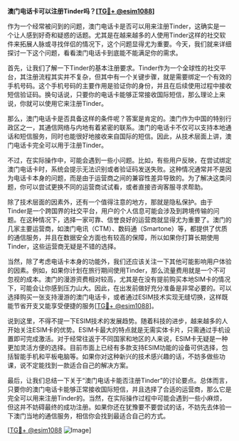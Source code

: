 **澳门电话卡可以注册Tinder吗？[[TG💪+ @esim1088](https://t.me/s/esim1088)]**

作为一个经常被问到的问题，澳门电话卡是否可以用来注册Tinder，这确实是一个让人感到好奇和疑惑的话题。尤其是在越来越多的人使用Tinder这样的社交软件来拓展人脉或寻找伴侣的情况下，这个问题显得尤为重要。今天，我们就来详细探讨一下这个问题，看看澳门电话卡到底能不能满足你的需求。

首先，让我们了解一下Tinder的基本注册要求。Tinder作为一个全球性的社交平台，其注册流程其实并不复杂，但其中有一个关键步骤，就是需要绑定一个有效的手机号码。这个手机号码的主要作用是验证你的身份，并且在后续使用过程中接收短信验证码。换句话说，只要你的电话卡能够正常接收国际短信，那么理论上来说，你就可以使用它来注册Tinder。

那么，澳门电话卡是否具备这样的条件呢？答案是肯定的。澳门作为中国的特别行政区之一，其通信网络与内地有着紧密的联系。澳门的电话卡不仅可以支持本地通话和短信服务，同时也能很好地接收来自国际的短信。因此，从技术层面上讲，澳门电话卡完全可以用于注册Tinder。

不过，在实际操作中，可能会遇到一些小问题。比如，有些用户反映，在尝试绑定澳门电话卡时，系统会提示无法识别或者验证码发送失败。这种情况通常并不是因为电话卡本身的问题，而是由于运营商之间的兼容性差异导致的。为了解决这类问题，你可以尝试更换不同的运营商试试看，或者直接咨询客服寻求帮助。

除了技术层面的因素外，还有一个值得注意的地方，那就是隐私保护。由于Tinder是一个跨国界的社交平台，用户的个人信息可能会涉及到跨境传输的问题。在这种情况下，选择一家可靠、信誉良好的运营商就显得尤为重要了。澳门的几家主要运营商，如澳门电讯（CTM）、数码通（Smartone）等，都提供了优质的通信服务，并且在数据安全方面也有较高的保障，所以如果你打算长期使用Tinder，这些运营商无疑是不错的选择。

当然，除了考虑电话卡本身的功能外，我们还应该关注一下其他可能影响用户体验的因素。例如，如果你计划在旅行期间使用Tinder，那么流量费用就是一个不可忽视的成本。澳门的漫游资费相对较高，尤其是在没有提前购买本地SIM卡的情况下，可能会让你感到压力山大。因此，在出发前做好充分准备是非常必要的。可以选择购买一张支持漫游的澳门电话卡，或者通过ESIM技术实现无缝切换，这样既能节省开支又能享受便捷的服务[[TG💪+ @esim1088](https://t.me/s/esim1088)]。

说到这里，不得不提一下ESIM技术的发展趋势。随着科技的进步，越来越多的人开始关注ESIM卡的优势。ESIM卡最大的特点就是无需实体卡片，只需通过手机设置即可完成激活。对于经常往返于不同国家和地区的人来说，ESIM卡无疑是一种更加灵活方便的选择。目前市面上已经有多款支持ESIM功能的设备可供选择，包括智能手机和平板电脑等。如果你对这种新兴的技术感兴趣的话，不妨多做些功课，说不定能找到一款适合自己的解决方案。

最后，让我们总结一下关于“澳门电话卡能否注册Tinder”的讨论要点。总体而言，只要你的澳门电话卡能够正常接收国际短信，并且选择了合适的运营商，那么它是完全可以用来注册Tinder的。当然，在实际操作过程中可能会遇到一些小麻烦，但这并不妨碍最终的成功注册。如果你还在犹豫要不要尝试的话，不妨先去体验一下澳门当地的通信服务，相信你会找到最适合自己的方式。

[[TG💪+ @esim1088](https://t.me/s/esim1088) ![Image](https://i.postimg.cc/4NQfJmqS/Snipaste-2025-05-13-00-14-12.png)]
